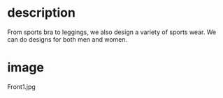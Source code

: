 # description

From sports bra to leggings, we also design a variety of sports wear. We can do designs for both men and women.

# image

Front1.jpg
